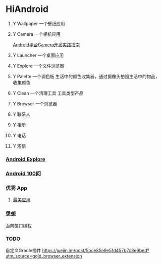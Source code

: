 # HiAndroid

1. Y Wallpaper 一个壁纸应用 
2. Y Camera 一个相机应用

    [Android平台Camera开发实践指南](https://juejin.im/post/5a33a5106fb9a04525782db5)
    
3. Y Launcher 一个桌面应用
4. Y Explore 一个文件浏览器
5. Y Palette 一个调色板 
    生活中的颜色收集器，通过摄像头拍照生活中的物品，收集颜色

6. Y Clean 一个清理工具 工具类型产品
7. Y Browser 一个浏览器
8. Y 联系人
9. Y 相册
10. Y 电话
11. Y 短信

### [Android Explore](./android/README.md)    

### [Android 100问](./QA/README.md)

### 优秀 App

1. [最美应用](http://zuimeia.com/?platform=2)

### 思想
面向接口编程

### TODO
自定义Gradle插件 https://juejin.im/post/5bce85e9e51d457b7c3e6bed?utm_source=gold_browser_extension